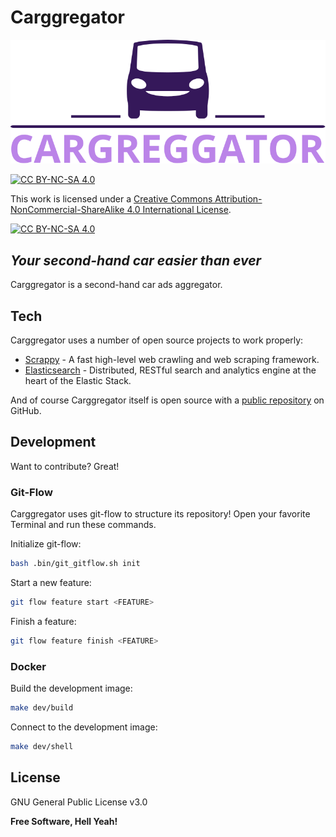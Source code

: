 # Carggregator

![GitHub Logo](https://github.com/eliseobao/carggregator/blob/develop/images/carggregator_logo.svg)

[![CC BY-NC-SA 4.0][cc-by-nc-sa-shield]][cc-by-nc-sa]

This work is licensed under a
[Creative Commons Attribution-NonCommercial-ShareAlike 4.0 International License][cc-by-nc-sa].

[![CC BY-NC-SA 4.0][cc-by-nc-sa-image]][cc-by-nc-sa]

[cc-by-nc-sa]: http://creativecommons.org/licenses/by-nc-sa/4.0/
[cc-by-nc-sa-image]: https://licensebuttons.net/l/by-nc-sa/4.0/88x31.png
[cc-by-nc-sa-shield]: https://img.shields.io/badge/License-CC%20BY--NC--SA%204.0-lightgrey.svg


## _Your second-hand car easier than ever_


Carggregator is a second-hand car ads aggregator.


## Tech

Carggregator uses a number of open source projects to work properly:

- [Scrappy] - A fast high-level web crawling and web scraping framework.
- [Elasticsearch] - Distributed, RESTful search and analytics engine at the heart of the Elastic Stack.

And of course Carggregator itself is open source with a [public repository][carggregator] on GitHub.


## Development

Want to contribute? Great!


### Git-Flow

Carggregator uses git-flow to structure its repository! Open your favorite Terminal and run these commands.

Initialize git-flow:

```sh
bash .bin/git_gitflow.sh init
```

Start a new feature:

```sh
git flow feature start <FEATURE>
```

Finish a feature:

```sh
git flow feature finish <FEATURE>
```

### Docker

Build the development image:

```sh
make dev/build
```

Connect to the development image:

```sh
make dev/shell
```


## License

GNU General Public License v3.0


**Free Software, Hell Yeah!**




[carggregator]: <https://github.com/eliseobao/carggregator>
[git-repo-url]: <https://github.com/eliseobao/carggregator.git>
[Scrappy]: <https://github.com/scrapy/scrapy>
[Elasticsearch]: <https://github.com/elastic/elasticsearch>

